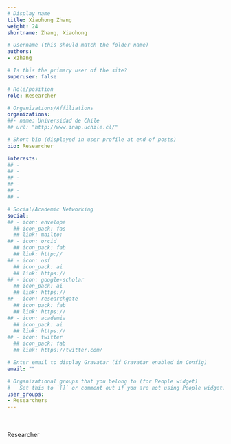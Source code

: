 ```yaml
---
# Display name
title: Xiaohong Zhang
weight: 24
shortname: Zhang, Xiaohong

# Username (this should match the folder name)
authors:
- xzhang

# Is this the primary user of the site?
superuser: false

# Role/position
role: Researcher

# Organizations/Affiliations
organizations:
##- name: Universidad de Chile
## url: "http://www.inap.uchile.cl/"

# Short bio (displayed in user profile at end of posts)
bio: Researcher

interests:
## -
## -
## -
## -
## -
## -

# Social/Academic Networking
social:
## - icon: envelope
  ## icon_pack: fas
  ## link: mailto:
## - icon: orcid
  ## icon_pack: fab
  ## link: http://
## - icon: osf
  ## icon_pack: ai
  ## link: https://
## - icon: google-scholar
  ## icon_pack: ai
  ## link: https://
## - icon: researchgate
  ## icon_pack: fab
  ## link: https://
## - icon: academia
  ## icon_pack: ai
  ## link: https://
## - icon: twitter
  ## icon_pack: fab
  ## link: https://twitter.com/

# Enter email to display Gravatar (if Gravatar enabled in Config)
email: ""

# Organizational groups that you belong to (for People widget)
#   Set this to `[]` or comment out if you are not using People widget.
user_groups:
- Researchers
---
```


\
\
Researcher